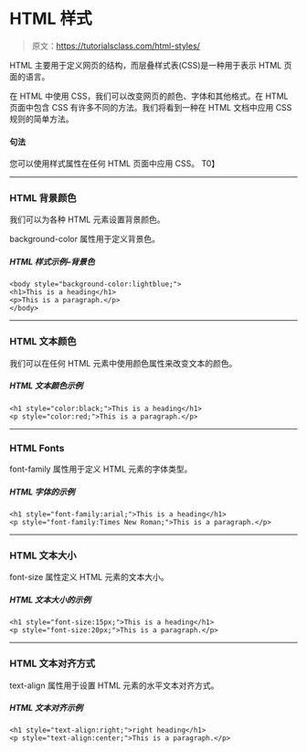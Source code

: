 # HTML 样式

> 原文：<https://tutorialsclass.com/html-styles/>

HTML 主要用于定义网页的结构，而层叠样式表(CSS)是一种用于表示 HTML 页面的语言。

在 HTML 中使用 CSS，我们可以改变网页的颜色、字体和其他格式。在 HTML 页面中包含 CSS 有许多不同的方法。我们将看到一种在 HTML 文档中应用 CSS 规则的简单方法。

#### 句法

您可以使用样式属性在任何 HTML 页面中应用 CSS。
T0】

* * *

### HTML 背景颜色

我们可以为各种 HTML 元素设置背景颜色。

background-color 属性用于定义背景色。

##### HTML 样式示例–背景色

```
<body style="background-color:lightblue;">
<h1>This is a heading</h1>
<p>This is a paragraph.</p>
</body>
```

* * *

### HTML 文本颜色

我们可以在任何 HTML 元素中使用颜色属性来改变文本的颜色。

##### HTML 文本颜色示例

```
<h1 style="color:black;">This is a heading</h1>
<p style="color:red;">This is a paragraph.</p>
```

* * *

### HTML Fonts

font-family 属性用于定义 HTML 元素的字体类型。

##### HTML 字体的示例

```
<h1 style="font-family:arial;">This is a heading</h1>
<p style="font-family:Times New Roman;">This is a paragraph.</p>
```

* * *

### HTML 文本大小

font-size 属性定义 HTML 元素的文本大小。

##### HTML 文本大小的示例

```
<h1 style="font-size:15px;">This is a heading</h1>
<p style="font-size:20px;">This is a paragraph.</p>
```

* * *

### HTML 文本对齐方式

text-align 属性用于设置 HTML 元素的水平文本对齐方式。

##### HTML 文本对齐示例

```
<h1 style="text-align:right;">right heading</h1>
<p style="text-align:center;">This is a paragraph.</p>
```